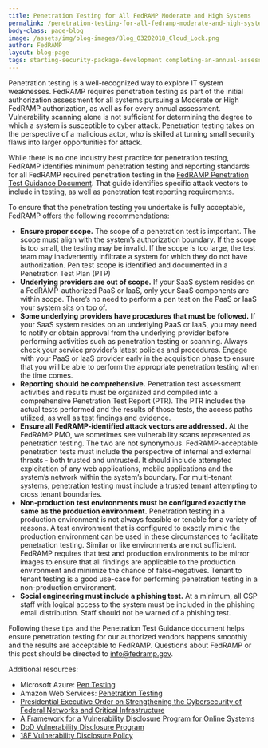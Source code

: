 ```yaml
---
title: Penetration Testing for All FedRAMP Moderate and High Systems
permalink: /penetration-testing-for-all-fedramp-moderate-and-high-systems/
body-class: page-blog
image: /assets/img/blog-images/Blog_03202018_Cloud_Lock.png
author: FedRAMP
layout: blog-page
tags: starting-security-package-development completing-an-annual-assessment
---
```


Penetration testing is a well-recognized way to explore IT system weaknesses. FedRAMP requires penetration testing as part of the initial authorization assessment for all systems pursuing a Moderate or High FedRAMP authorization, as well as for every annual assessment. Vulnerability scanning alone is not sufficient for determining the degree to which a system is susceptible to cyber attack. Penetration testing takes on the perspective of a malicious actor, who is skilled at turning small security flaws into larger opportunities for attack.

While there is no one industry best practice for penetration testing, FedRAMP identifies minimum penetration testing and reporting standards for all FedRAMP required penetration testing in the <a href="https://www.fedramp.gov/assets/resources/documents/CSP_Penetration_Test_Guidance.pdf">FedRAMP Penetration Test Guidance Document</a>. That guide identifies specific attack vectors to include in testing, as well as penetration test reporting requirements. 

To ensure that the penetration testing you undertake is fully acceptable, FedRAMP offers the following recommendations: 

* **Ensure proper scope.** The scope of a penetration test is important. The scope must align with the system’s authorization boundary. If the scope is too small, the testing may be invalid. If the scope is too large, the test team may inadvertently infiltrate a system for which they do not have authorization. Pen test scope is identified and documented in a Penetration Test Plan (PTP)
* **Underlying providers are out of scope.** If your SaaS system resides on a FedRAMP-authorized PaaS or IaaS, only your SaaS components are within scope. There’s no need to perform a pen test on the PaaS or IaaS your system sits on top of. 
* **Some underlying providers have procedures that must be followed.** If your SaaS system resides on an underlying PaaS or IaaS, you may need to notify or obtain approval from the underlying provider before performing activities such as penetration testing or scanning. Always check your service provider’s latest policies and procedures. Engage with your PaaS or IaaS provider early in the acquisition phase to ensure that you will be able to perform the appropriate penetration testing when the time comes. 
* **Reporting should be comprehensive.** Penetration test assessment activities and results must be organized and compiled into a comprehensive Penetration Test Report (PTR). The PTR includes the actual tests performed and the results of those tests, the access paths utilized, as well as test findings and evidence. 
* **Ensure all FedRAMP-identified attack vectors are addressed.** At the FedRAMP PMO, we sometimes see vulnerability scans represented as penetration testing. The two are not synonymous. FedRAMP-acceptable penetration tests must include the perspective of internal and external threats - both trusted and untrusted. It should include attempted exploitation of any web applications, mobile applications and the system’s network within the system’s boundary. For multi-tenant systems, penetration testing must include a trusted tenant attempting to cross tenant boundaries. 
* **Non-production test environments must be configured exactly the same as the production environment.** Penetration testing in a production environment is not always feasible or tenable for a variety of reasons. A test environment that is configured to exactly mimic the production environment can be used in these circumstances to facilitate penetration testing. Similar or like environments are not sufficient. FedRAMP requires that test and production environments to be mirror images to ensure that all findings are applicable to the production environment and minimize the chance of false-negatives. Tenant to tenant testing is a good use-case for performing penetration testing in a non-production environment. 
* **Social engineering must include a phishing test.** At a minimum, all CSP staff with logical access to the system must be included in the phishing email distribution. Staff should not be warned of a phishing test. 

Following these tips and the Penetration Test Guidance document helps ensure penetration testing for our authorized vendors happens smoothly and the results are acceptable to FedRAMP. Questions about FedRAMP or this post should be directed to info@fedramp.gov.

Additional resources:
* Microsoft Azure: <a href="https://docs.microsoft.com/en-us/azure/security/azure-security-pen-testing">Pen Testing</a> 
* Amazon Web Services: <a href="https://aws.amazon.com/security/penetration-testing/">Penetration Testing</a> 
* <a href="https://www.whitehouse.gov/presidential-actions/presidential-executive-order-strengthening-cybersecurity-federal-networks-critical-infrastructure/">Presidential Executive Order on Strengthening the Cybersecurity of Federal Networks and Critical Infrastructure</a> 
* <a href="https://www.justice.gov/criminal-ccips/page/file/983996/download">A Framework for a Vulnerability Disclosure Program for Online Systems</a> 
* <a href="https://hackerone.com/deptofdefense">DoD Vulnerability Disclosure Program</a> 
* <a href="https://18f.gsa.gov/vulnerability-disclosure-policy/">18F Vulnerability Disclosure Policy</a> 
